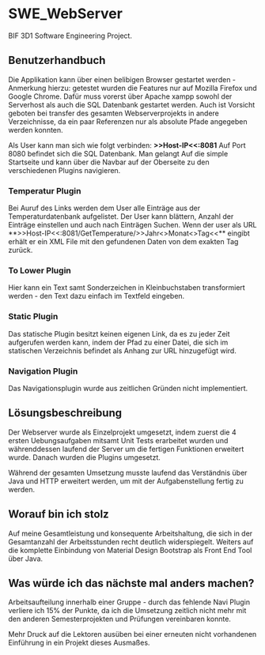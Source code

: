 # SWE_WebServer
BIF 3D1 Software Engineering Project.

<h2>Benutzerhandbuch</h2>

Die Applikation kann über einen belibigen Browser gestartet werden - Anmerkung hierzu: getestet wurden die Features nur auf Mozilla Firefox und Google Chrome.
Dafür muss vorerst über Apache xampp sowohl der Serverhost als auch die SQL Datenbank gestartet werden. Auch ist Vorsicht geboten bei transfer des gesamten Webserverprojekts in andere Verzeichnisse, da ein paar Referenzen nur als absolute Pfade angegeben werden konnten.

Als User kann man sich wie folgt verbinden: **>>Host-IP<<:8081**
Auf Port 8080 befindet sich die SQL Datenbank.
Man gelangt Auf die simple Startseite und kann über die Navbar auf der Oberseite zu den verschiedenen Plugins navigieren.

<h3>Temperatur Plugin</h3>
Bei Auruf des Links werden dem User alle Einträge aus der Temperaturdatenbank aufgelistet. Der User kann blättern, Anzahl der Einträge einstellen und auch nach Einträgen Suchen.
Wenn der user als URL **>>Host-IP<<:8081/GetTemperature/>>Jahr<</>>Monat<</>>Tag<<** eingibt erhält er ein XML File mit den gefundenen Daten von dem exakten Tag zurück.

<h3>To Lower Plugin</h3>
Hier kann ein Text samt Sonderzeichen in Kleinbuchstaben transformiert werden - den Text dazu einfach im Textfeld eingeben.

<h3>Static Plugin</h3>
Das statische Plugin besitzt keinen eigenen Link, da es zu jeder Zeit aufgerufen werden kann, indem der Pfad zu einer Datei, die sich im statischen Verzeichnis befindet als Anhang zur URL hinzugefügt wird.

<h3>Navigation Plugin</h3>
Das Navigationsplugin wurde aus zeitlichen Gründen nicht implementiert.


<h2>Lösungsbeschreibung</h2>

Der Webserver wurde als Einzelprojekt umgesetzt, indem zuerst die 4 ersten Uebungsaufgaben mitsamt Unit Tests erarbeitet wurden und währenddessen laufend der Server um die fertigen Funktionen erweitert wurde.
Danach wurden die Plugins umgesetzt.

Während der gesamten Umsetzung musste laufend das Verständnis über Java und HTTP erweitert werden, um mit der Aufgabenstellung fertig zu werden. 


<h2>Worauf bin ich stolz</h2>

Auf meine Gesamtleistung und konsequente Arbeitshaltung, die sich in der Gesamtanzahl der Arbeitsstunden recht deutlich widerspiegelt.
Weiters auf die komplette Einbindung von Material Design Bootstrap als Front End Tool über Java.


<h2>Was würde ich das nächste mal anders machen?</h2>

Arbeitsaufteilung innerhalb einer Gruppe - durch das fehlende Navi Plugin verliere ich 15% der Punkte, da ich die Umsetzung zeitlich nicht mehr mit den anderen Semesterprojekten und Prüfungen vereinbaren konnte.

Mehr Druck auf die Lektoren ausüben bei einer erneuten nicht vorhandenen Einführung in ein Projekt dieses Ausmaßes.
